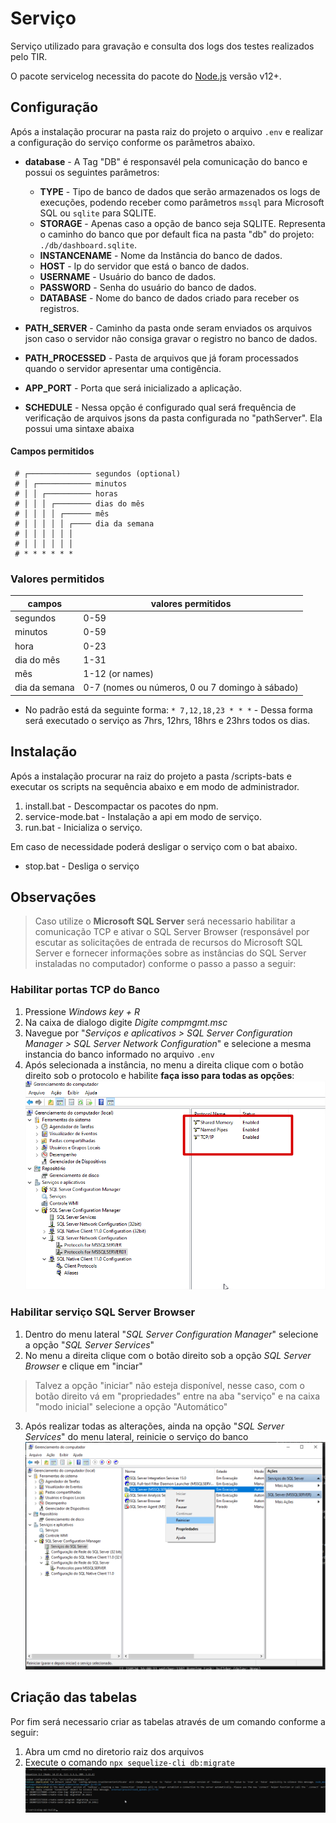 # Serviço
Serviço utilizado para gravação e consulta dos logs dos testes realizados pelo TIR.

O pacote servicelog necessita do pacote do [Node.js](https://nodejs.org/) versão v12+.

## Configuração
Após a instalação procurar na pasta raiz do projeto o arquivo `.env` e realizar a configuração do serviço conforme os parâmetros abaixo.

- **database** - A Tag "DB" é responsavél pela comunicação do banco e possui os seguintes parâmetros:
	- **TYPE** - Tipo de banco de dados que serão armazenados os logs de execuções, podendo receber como parâmetros `mssql` para Microsoft SQL ou `sqlite` para SQLITE.
	- **STORAGE** - Apenas caso a opção de banco seja SQLITE. Representa o caminho do banco que por default fica na pasta "db" do projeto: `./db/dashboard.sqlite`.
	- **INSTANCENAME** - Nome da Instância do banco de dados.
	- **HOST** - Ip do servidor que está o banco de dados.
	- **USERNAME** - Usuário do banco de dados.
	- **PASSWORD** - Senha do usuário do banco de dados.
	- **DATABASE** - Nome do banco de dados criado para receber os registros.

- **PATH_SERVER** - Caminho da pasta onde seram enviados os arquivos json caso o servidor não consiga gravar o registro no banco de dados.
- **PATH_PROCESSED** - Pasta de arquivos que já foram processados quando o servidor apresentar uma contigência.

- **APP_PORT** - Porta que será inicializado a aplicação.

- **SCHEDULE** - Nessa opção é configurado qual será frequência de verificação de arquivos jsons da pasta configurada no "pathServer". 
Ela possui uma sintaxe abaixa

#### Campos permitidos
```
 # ┌────────────── segundos (optional)
 # │ ┌──────────── minutos
 # │ │ ┌────────── horas
 # │ │ │ ┌──────── dias do mês
 # │ │ │ │ ┌────── mês
 # │ │ │ │ │ ┌──── dia da semana
 # │ │ │ │ │ │
 # │ │ │ │ │ │
 # * * * * * *
```

### Valores permitidos

|     campos   | valores permitidos  |
|--------------|---------------------|
|   segundos   |         0-59        |
|   minutos    |         0-59        |
|     hora     |         0-23        |
|  dia do mês  |         1-31        |
|      mês     |     1-12 (or names) |
|dia da semana |    0-7 (nomes ou números, 0 ou 7 domingo à sábado)  |

- No padrão está da seguinte forma:
	` * 7,12,18,23 * * * ` - Dessa forma será executado o serviço as 7hrs, 12hrs, 18hrs e 23hrs todos os dias.

## Instalação
Após a instalação procurar na raiz do projeto a pasta /scripts-bats e executar os scripts na sequência abaixo e em modo de administrador.

1. install.bat - Descompactar os pacotes do npm.
2. service-mode.bat - Instalação a api em modo de serviço.
3. run.bat - Inicializa o serviço.

Em caso de necessidade poderá desligar o serviço com o bat abaixo.

 - stop.bat - Desliga o serviço

## Observações
>Caso utilize o **Microsoft SQL Server** será necessario habilitar a comunicação TCP e ativar o SQL Server Browser (responsável por escutar as solicitações de entrada de recursos do Microsoft SQL Server e fornecer informações sobre as instâncias do SQL Server instaladas no computador) conforme o passo a passo a seguir:

### Habilitar portas TCP do Banco
1. Pressione *Windows key + R*
2. Na caixa de dialogo digite *Digite compmgmt.msc*
3. Navegue por "*Serviços e aplicativos > SQL Server Configuration Manager > SQL Server Network Configuration*" e selecione a mesma instancia do banco informado no arquivo `.env`
4. Após selecionada a instância, no menu a direita clique com o botão direito sob o protocolo e habilite **faça isso para todas as opções**:
    ![](./images/MC_TCP.png "PORTAS TCP HABILITADAS")


### Habilitar serviço SQL Server Browser
1. Dentro do menu lateral "*SQL Server Configuration Manager*" selecione a opção "*SQL Server Services*"
2. No menu a direita clique com o botão direito sob a opção *SQL Server Browser* e clique em "inciar"
>Talvez a opção "iniciar" não esteja disponível, nesse caso, com o botão direito vá em "propriedades" entre na aba "serviço" e na caixa "modo inicial" selecione a opção "Automático"
3. Após realizar todas as alterações, ainda na opção "*SQL Server Services*" do menu lateral, reinicie o serviço do banco
    ![](./images/SERVER_SERVICE.png "PORTAS TCP HABILITADAS")


## Criação das tabelas
Por fim será necessario criar as tabelas através de um comando conforme a seguir:

1. Abra um cmd no diretorio raiz dos arquivos
2. Execute o comando `npx sequelize-cli db:migrate`
	![](./images/CREATE_TABLES.png "PORTAS TCP HABILITADAS")
